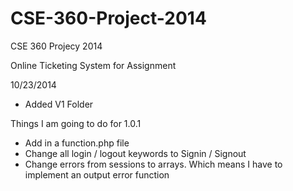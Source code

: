 CSE-360-Project-2014
====================

CSE 360 Projecy 2014

Online Ticketing System for Assignment


10/23/2014
- Added V1 Folder

Things I am going to do for 1.0.1
- Add in a function.php file 
- Change all login / logout keywords to Signin / Signout
- Change errors from sessions to arrays. Which means I have to implement an output error function
